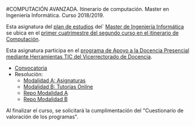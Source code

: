 #COMPUTACIÓN AVANZADA. Itinerario de computación.  Master en Ingeniería Informática. Curso 2018/2019.

Esta asignatura del <a href="https://www.ull.es/masteres/ingenieria-informatica/plan-de-estudios/estructura-del-plan-de-estudios/" target="_blank">plan de estudios</a> del`
<a href="https://www.ull.es/masteres/ingenieria-informatica/plan-de-estudios/" target="_blank">Master de Ingeniería Informática</a>
se ubica en el <a href="https://docs.google.com/document/u/1/d/e/2PACX-1vRg3qjKz7L4gU4saLZwIeW1WN0QOBWKxH8VjRrDSSmaYwTp6C6-lx312CzOBzQLvVwOT5hoOcnnpt1u/pub" target="_blank">primer cuatrimestre del segundo curso en el itinerario de Computación</a>.

Esta asignatura participa en el
<a href="https://www.ull.es/portal/convocatorias/convocatoria/convocatoria-de-innovacion-educativa-para-el-curso-academico-2018-19/" target="_blank">programa de Apoyo a la Docencia Presencial mediante Herramientas TIC del Vicerrectorado de Docencia</a>.

* <a href="https://www.ull.es/portal/convocatorias/convocatoria/convocatoria-de-innovacion-educativa-para-el-curso-academico-2018-19/" target="_blank"> Convocatoria</a>
* Resolución:
  * <a href="https://drive.google.com/open?id=1zUYpFBpQNutFy81wG9Z9kosNOs0mPEFh" target="_blank">Modalidad A: Asignaturas</a>
  * <a href="https://www.ull.es/portal/convocatorias/convocatoria/programa-de-apoyo-a-la-docencia-mediante-herramientas-tic-curso-2018-2019/" target="_blank">Modalidad B: Tutorías Online</a>
  * <a href="https://github.com/ULL-LSI/proyectos-de-innovacion-2018-2019" target="_blank">Repo Modalidad A</a>
  * <a href="https://github.com/ULL-LSI/padmh-tic-1819" target="_blank">Repo Modalidad B</a>

Al finalizar el curso, se solicitará la cumplimentación del "Cuestionario de valoración de los programas".
